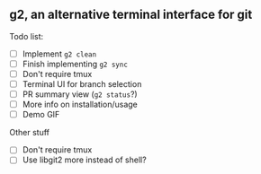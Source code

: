 ## g2, an alternative terminal interface for git

Todo list:

 - [ ] Implement `g2 clean`
 - [ ] Finish implementing `g2 sync`
 - [ ] Don't require tmux
 - [ ] Terminal UI for branch selection
 - [ ] PR summary view (`g2 status`?)
 - [ ] More info on installation/usage
 - [ ] Demo GIF

Other stuff
 - [ ] Don't require tmux
 - [ ] Use libgit2 more instead of shell?

